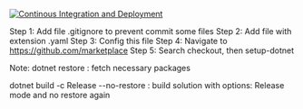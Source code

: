 [![Continous Integration and Deployment](https://github.com/nguyentruonggiang210/AspNet-Live-CICD/actions/workflows/ci-cd.yaml/badge.svg)](https://github.com/nguyentruonggiang210/AspNet-Live-CICD/actions/workflows/ci-cd.yaml)

Step 1: Add file .gitignore to prevent commit some files
Step 2: Add file with extension .yaml
Step 3: Config this file 
Step 4: Navigate to https://github.com/marketplace
Step 5: Search checkout, then setup-dotnet

    
Note:
dotnet restore : fetch necessary packages

dotnet build -c Release --no-restore : build solution with options: Release mode and no restore again
